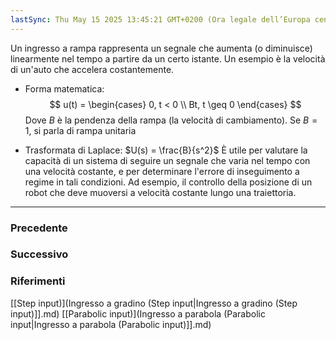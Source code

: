 ```yaml
---
lastSync: Thu May 15 2025 13:45:21 GMT+0200 (Ora legale dell’Europa centrale)
---
```

Un ingresso a rampa rappresenta un segnale che aumenta (o diminuisce) linearmente nel tempo a partire da un certo istante. Un esempio è la velocità di un'auto che accelera costantemente.

- Forma matematica:
	$$
	u(t) =
	\begin{cases}
	0, t < 0 \\
	Bt, t \geq 0
	\end{cases}
	$$
	Dove $B$ è la pendenza della rampa (la velocità di cambiamento). Se $B = 1$, si parla di rampa unitaria

- Trasformata di Laplace: $U(s) = \frac{B}{s^2}$
	È utile per valutare la capacità di un sistema di seguire un segnale che varia nel tempo con una velocità costante, e per determinare l'errore di inseguimento a regime in tali condizioni. Ad esempio, il controllo della posizione di un robot che deve muoversi a velocità costante lungo una traiettoria.


---
### Precedente


### Successivo


### Riferimenti
[[Step input)](Ingresso a gradino (Step input|Ingresso a gradino (Step input)]].md)
[[Parabolic input)](Ingresso a parabola (Parabolic input|Ingresso a parabola (Parabolic input)]].md)